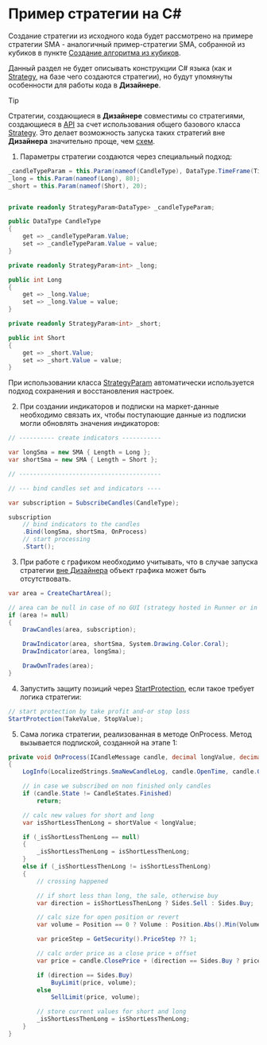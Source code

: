 # Пример стратегии на C\#

Создание стратегии из исходного кода будет рассмотрено на примере стратегии SMA \- аналогичный пример\-стратегии SMA, собранной из кубиков в пункте [Создание алгоритма из кубиков](../../using_visual_designer/first_strategy.md).

Данный раздел не будет описывать конструкции C# языка (как и [Strategy](../../../../api/strategies.md), на базе чего создаются стратегии), но будут упомянуты особенности для работы кода в **Дизайнере**.

> [!TIP]
> Стратегии, создающиеся в **Дизайнере** совместимы со стратегиями, создающиеся в [API](../../../../api.md) за счет использования общего базового класса [Strategy](../../../../api/strategies.md). Это делает возможность запуска таких стратегий вне **Дизайнера** значительно проще, чем [схем](../../../live_execution/running_strategies_outside_of_designer.md).

1. Параметры стратегии создаются через специальный подход:

```cs
_candleTypeParam = this.Param(nameof(CandleType), DataType.TimeFrame(TimeSpan.FromMinutes(1)));
_long = this.Param(nameof(Long), 80);
_short = this.Param(nameof(Short), 20);


private readonly StrategyParam<DataType> _candleTypeParam;

public DataType CandleType
{
	get => _candleTypeParam.Value;
	set => _candleTypeParam.Value = value;
}

private readonly StrategyParam<int> _long;

public int Long
{
	get => _long.Value;
	set => _long.Value = value;
}

private readonly StrategyParam<int> _short;

public int Short
{
	get => _short.Value;
	set => _short.Value = value;
}
```

При использовании класса [StrategyParam](xref:StockSharp.Algo.Strategies.StrategyParam`1) автоматически используется подход сохранения и восстановления настроек.

2. При создании индикаторов и подписки на маркет-данные необходимо связать их, чтобы поступающие данные из подписки могли обновлять значения индикаторов:

```cs
// ---------- create indicators -----------

var longSma = new SMA { Length = Long };
var shortSma = new SMA { Length = Short };

// ----------------------------------------

// --- bind candles set and indicators ----

var subscription = SubscribeCandles(CandleType);

subscription
	// bind indicators to the candles
	.Bind(longSma, shortSma, OnProcess)
	// start processing
	.Start();
```

3. При работе с графиком необходимо учитывать, что в случае запуска стратегии [вне Дизайнера](../../../live_execution/running_strategies_outside_of_designer.md) объект графика может быть отсутствовать.

```cs
var area = CreateChartArea();

// area can be null in case of no GUI (strategy hosted in Runner or in own console app)
if (area != null)
{
	DrawCandles(area, subscription);

	DrawIndicator(area, shortSma, System.Drawing.Color.Coral);
	DrawIndicator(area, longSma);

	DrawOwnTrades(area);
}
```

4. Запустить защиту позиций через [StartProtection](xref:StockSharp.Algo.Strategies.Strategy.StartProtection(StockSharp.Messages.Unit,StockSharp.Messages.Unit,System.Boolean,System.Nullable{System.TimeSpan},System.Nullable{System.TimeSpan},System.Boolean)), если такое требует логика стратегии:

```cs
// start protection by take profit and-or stop loss
StartProtection(TakeValue, StopValue);
```

5. Сама логика стратегии, реализованная в методе OnProcess. Метод вызывается подпиской, созданной на этапе 1:

```cs
private void OnProcess(ICandleMessage candle, decimal longValue, decimal shortValue)
{
	LogInfo(LocalizedStrings.SmaNewCandleLog, candle.OpenTime, candle.OpenPrice, candle.HighPrice, candle.LowPrice, candle.ClosePrice, candle.TotalVolume, candle.SecurityId);

	// in case we subscribed on non finished only candles
	if (candle.State != CandleStates.Finished)
		return;

	// calc new values for short and long
	var isShortLessThenLong = shortValue < longValue;

	if (_isShortLessThenLong == null)
	{
		_isShortLessThenLong = isShortLessThenLong;
	}
	else if (_isShortLessThenLong != isShortLessThenLong)
	{
		// crossing happened

		// if short less than long, the sale, otherwise buy
		var direction = isShortLessThenLong ? Sides.Sell : Sides.Buy;

		// calc size for open position or revert
		var volume = Position == 0 ? Volume : Position.Abs().Min(Volume) * 2;

		var priceStep = GetSecurity().PriceStep ?? 1;

		// calc order price as a close price + offset
		var price = candle.ClosePrice + (direction == Sides.Buy ? priceStep : -priceStep);

		if (direction == Sides.Buy)
			BuyLimit(price, volume);
		else
			SellLimit(price, volume);

		// store current values for short and long
		_isShortLessThenLong = isShortLessThenLong;
	}
}
```
